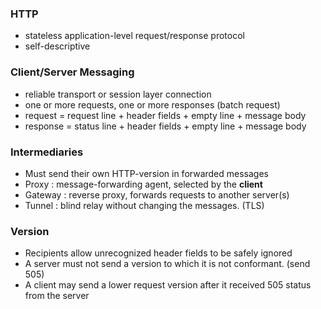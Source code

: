 ### HTTP
- stateless application-level request/response protocol
- self-descriptive

### Client/Server Messaging
- reliable transport or session layer connection
- one or more requests, one or more responses (batch request)
- request = request line + header fields + empty line + message body
- response = status line + header fields + empty line + message body

### Intermediaries
- Must send their own HTTP-version in forwarded messages
- Proxy : message-forwarding agent, selected by the <b>client</b>
- Gateway : reverse proxy, forwards requests to another server(s)
- Tunnel : blind relay without changing the messages. (TLS)

### Version
- Recipients allow unrecognized header fields to be safely ignored
- A server must not send a version to which it is not conformant. (send 505)
- A client may send a lower request version after it received 505 status from the server